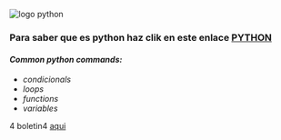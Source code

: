 

![logo python][logo] 

[logo]:https://thumbs.dreamstime.com/b/tecnolog%C3%ADa-python-para-el-dise%C3%B1o-de-sitios-web-banner-programaci%C3%B3n-en-lenguaje-con-plexus-colorido-ilustraci%C3%B3n-vectorial-166200238.jpg
### Para saber que es python haz clik en este enlace  [PYTHON][sabermas]
[sabermas]: https://blog.hubspot.es/website/que-es-python

#### _**Common python commands:**_
- _condicionals_                                  
- _loops_                                   
- _functions_ 
- _variables_
                                   

4 boletin4 [aqui][ejercicio4]




[ejercicio4]: https://github.com/Smartin0312/boletines/blob/master/boletinCuatro/boletinCuatro.py
